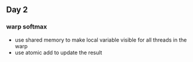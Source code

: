 
## Day 2

### warp softmax

- use shared memory to make local variable visible for all threads in the warp
- use atomic add to update the result
